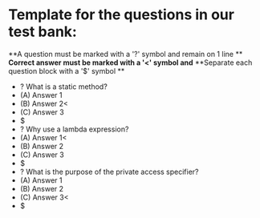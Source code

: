 # Template for the questions in our test bank:    
**A question must be marked with a '?' symbol and remain on 1 line     **
**Correct answer must be marked with a '<' symbol and**
**Separate each question block with a '$' symbol  **

* ? What is a static method?
* (A) Answer 1
* (B) Answer 2<
* (C) Answer 3
* $
* ? Why use a lambda expression?
* (A) Answer 1<
* (B) Answer 2
* (C) Answer 3
* $
* ? What is the purpose of the private access specifier?
* (A) Answer 1
* (B) Answer 2
* (C) Answer 3<
* $
